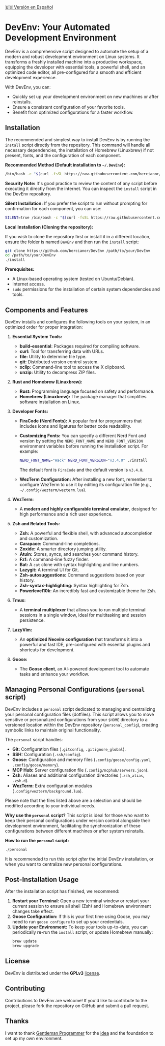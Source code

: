 [🇪🇸 Versión en Español](README-es.md)

# DevEnv: Your Automated Development Environment

DevEnv is a comprehensive script designed to automate the setup of a modern and robust development environment on Linux systems. It transforms a freshly installed machine into a productive workspace, equipping the developer with essential tools, a powerful shell, and an optimized code editor, all pre-configured for a smooth and efficient development experience.

With DevEnv, you can:
- Quickly set up your development environment on new machines or after reinstalls.
- Ensure a consistent configuration of your favorite tools.
- Benefit from optimized configurations for a faster workflow.

## Installation

The recommended and simplest way to install DevEnv is by running the `install` script directly from the repository. This command will handle all necessary dependencies, the installation of Homebrew (Linuxbrew) if not present, fonts, and the configuration of each component.

**Recommended Method (Default installation to `~/.DevEnv`):**

```bash
/bin/bash -c "$(curl -fsSL https://raw.githubusercontent.com/bercianor/DevEnv/refs/heads/main/install)"
```

**Security Note:** It's good practice to review the content of any script before executing it directly from the internet. You can inspect the `install` script in the DevEnv repository.

**Silent Installation:** If you prefer the script to run without prompting for confirmation for each component, you can use:

```bash
SILENT=true /bin/bash -c "$(curl -fsSL https://raw.githubusercontent.com/bercianor/DevEnv/refs/heads/main/install)"
```

**Local Installation (Cloning the repository):**

If you wish to clone the repository first or install it in a different location, ensure the folder is named `DevEnv` and then run the `install` script:

```bash
git clone https://github.com/bercianor/DevEnv /path/to/your/DevEnv
cd /path/to/your/DevEnv
./install
```

**Prerequisites:**
- A Linux-based operating system (tested on Ubuntu/Debian).
- Internet access.
- `sudo` permissions for the installation of certain system dependencies and tools.

## Components and Features

DevEnv installs and configures the following tools on your system, in an optimized order for proper integration:

1.  **Essential System Tools:**
    *   **build-essential:** Packages required for compiling software.
    *   **curl:** Tool for transferring data with URLs.
    *   **file:** Utility to determine file type.
    *   **git:** Distributed version control system.
    *   **xclip:** Command-line tool to access the X clipboard.
    *   **unzip:** Utility to decompress ZIP files.

2.  **Rust and Homebrew (Linuxbrew):**
    *   **Rust:** Programming language focused on safety and performance.
    *   **Homebrew (Linuxbrew):** The package manager that simplifies software installation on Linux.

3.  **Developer Fonts:**
    *   **FiraCode (Nerd Fonts):** A popular font for programmers that includes icons and ligatures for better code readability.

    *   **Customizing Fonts:** You can specify a different Nerd Font and version by setting the `NERD_FONT_NAME` and `NERD_FONT_VERSION` environment variables before running the installation script. For example:
        ```bash
        NERD_FONT_NAME="Hack" NERD_FONT_VERSION="v3.4.0" ./install
        ```
        The default font is `FiraCode` and the default version is `v3.4.0`.

    *   **WezTerm Configuration:** After installing a new font, remember to configure WezTerm to use it by editing its configuration file (e.g., `~/.config/wezterm/wezterm.lua`).

4.  **WezTerm:**
    *   A **modern and highly configurable terminal emulator**, designed for high performance and a rich user experience.

5.  **Zsh and Related Tools:**
    *   **Zsh:** A powerful and flexible shell, with advanced autocompletion and customization.
    *   **Carapace:** Command-line completions.
    *   **Zoxide:** A smarter directory jumping utility.
    *   **Atuin:** Stores, syncs, and searches your command history.
    *   **Fzf:** A command-line fuzzy finder.
    *   **Bat:** A `cat` clone with syntax highlighting and line numbers.
    *   **Lazygit:** A terminal UI for Git.
    *   **Zsh-autosuggestions:** Command suggestions based on your history.
    *   **Zsh-syntax-highlighting:** Syntax highlighting for Zsh.
    *   **Powerlevel10k:** An incredibly fast and customizable theme for Zsh.

6.  **Tmux:**
    *   A **terminal multiplexer** that allows you to run multiple terminal sessions in a single window, ideal for multitasking and session persistence.

7.  **LazyVim:**
    *   An **optimized Neovim configuration** that transforms it into a powerful and fast IDE, pre-configured with essential plugins and shortcuts for development.

8.  **Goose:**
    *   The **Goose client**, an AI-powered development tool to automate tasks and enhance your workflow.

## Managing Personal Configurations (`personal` script)

DevEnv includes a `personal` script dedicated to managing and centralizing your personal configuration files (dotfiles). This script allows you to move sensitive or personalized configurations from your `$HOME` directory to a versioned location within the DevEnv repository (`personal_config`), creating symbolic links to maintain original functionality.

The `personal` script handles:
- **Git:** Configuration files (`.gitconfig`, `.gitignore_global`).
- **SSH:** Configuration (`.ssh/config`).
- **Goose:** Configuration and memory files (`.config/goose/config.yaml`, `.config/goose/memory`).
- **MCP Hub:** Server configuration file (`.config/mcphub/servers.json`).
- **Zsh:** Aliases and additional configuration directories (`.zsh_alias`, `.zsh.d`).
- **WezTerm:** Extra configuration modules (`.config/wezterm/background.lua`).

Please note that the files listed above are a selection and should be modified according to your individual needs.

**Why use the `personal` script?**
This script is ideal for those who want to keep their personal configurations under version control alongside their development environment, facilitating the synchronization of these configurations between different machines or after system reinstalls.

**How to run the `personal` script:**

```bash
./personal
```

It is recommended to run this script *after* the initial DevEnv installation, or when you want to centralize new personal configurations.

## Post-Installation Usage

After the installation script has finished, we recommend:

1.  **Restart your Terminal:** Open a new terminal window or restart your current session to ensure all shell (Zsh) and Homebrew environment changes take effect.
2.  **Goose Configuration:** If this is your first time using Goose, you may need to run `goose configure` to set up your credentials.
3.  **Update your Environment:** To keep your tools up-to-date, you can periodically re-run the `install` script, or update Homebrew manually:
    ```bash
    brew update
    brew upgrade
    ```

## License

DevEnv is distributed under the **GPLv3** [license](LICENSE).

## Contributing

Contributions to DevEnv are welcome! If you'd like to contribute to the project, please fork the repository on GitHub and submit a pull request.

## Thanks

I want to thank [Gentleman Programmer](https://github.com/Gentleman-Programming) for the [idea](https://github.com/Gentleman-Programming/Gentleman.Dots) and the foundation to set up my own environment.
